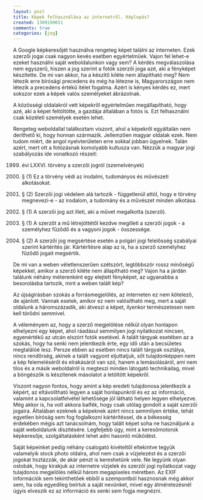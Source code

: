 ```yaml
---
layout: post
title: Képek felhasználása az internetről. Képlopás?
created: 1309199651
comments: true
categories: [jog]
---
```

A Google képkeresőjét használva rengeteg képet találni az interneten. Ezek szerzői jogai csak nagyon kevés esetben egyértelműek. Vajon fel lehet-e ezeket használni saját weboldalunkon vagy sem? A kérdés megválaszolása nem egyszerű, hiszen a jog szerint a fotók szerzői joga azé, aki a fényképet készítette. De mi van akkor, ha a készítő kiléte nem állapítható meg? Nem létezik erre bírósági precedens és még ha létezne is, Magyarországon nem létezik a precedens értékű ítélet fogalma. Azért is kényes kérdés ez, mert sokszor ezek a képek valós személyeket ábrázolnak.

A közösségi oldalakról vett képekről egyértelműen megállapítható, hogy azé, aki a képet feltöltötte, a gazdája általában a fotós is. Ezt felhasználni csak közéleti személyek esetén lehet.

Rengeteg weboldallal találkoztam viszont, ahol a képekről egyáltalán nem deríthető ki, hogy honnan származik. Jellemzően magyar oldalak ezek. Nem tudom miért, de angol nyelvterületen erre sokkal jobban ügyelnek. Talán azért, mert ott a fotózásnak komolyabb kultusza van. Nézzük a magyar jogi szabályozás ide vonatkozó részeit:

1999. évi LXXVI. törvény a szerzői jogról (szemelvények)

1. § (1) Ez a törvény védi az irodalmi, tudományos és művészeti alkotásokat.

1. § (2) Szerzői jogi védelem alá tartozik - függetlenül attól, hogy e törvény megnevezi-e - az irodalom, a tudomány és a művészet minden alkotása.

4. § (1) A szerzői jog azt illeti, aki a művet megalkotta (szerző).

9. § (1) A szerzőt a mű létrejöttétől kezdve megilleti a szerzői jogok - a személyhez fűződő és a vagyoni jogok - összessége.

94. § (2) A szerzői jog megsértése esetén a polgári jogi felelősség szabályai szerint kártérítés jár. Kártérítésre alap az is, ha a szerző személyhez fűződő jogait megsértik.

De mi van a weben véletlenszerűen szétszórt, legtöbbször rossz minőségű képekkel, amikor a szerző kiléte nem állapítható meg? Vajon ha a járdán találunk néhány méterenként egy elejtett fényképet, az ugyanabba a besorolásba tartozik, mint a weben talált kép?

Az újságírásban szokás a forrásmegjelölés, az interneten ez nem kötelező, de ajánlott. Vannak esetek, amikor ez nem valósítható meg, mert a saját oldalunk a háromszázadik, aki átveszi a képet, ilyenkor természetesen nem kell törődni semmivel.

A véleményem az, hogy a szerző megjelölése nélkül olyan honlapon elhelyezni egy képet, ahol ráadásul semmilyen jogi nyilatkozat nincsen, egyenértékű az utcán elszórt fotók esetével. A talált tárgyak esetében az a szokás, hogy ha senki nem jelentkezik érte, egy idő után a becsületes megtalálóé lesz. Persze ebben az esetben nincs talált tárgyak osztálya, nincs rendőrség, akinek a talált vagyont eljuttatjuk, sőt tulajdonképpen nem a kép felemeléséről és elrakásáról van szó, hanem a lemásolásáról, ami nem tilos és a másik weboldalról is megteszi minden látogató technikailag, mivel a böngészők is készítenek másolatot a letöltött képekről.

Viszont nagyon fontos, hogy amint a kép eredeti tulajdonosa jelentkezik a képért, az eltávolítható legyen a saját honlapunkról és ez az információ, valamint a kapcsolatfelvétel lehetősége jól látható helyen legyen elhelyezve. Még akkor is, ha volt akkora balfék, hogy csak utólag gondolt a saját szerzői jogaira. Általában ezeknek a képeknek azért nincs semmilyen értéke, tehát egyetlen bíróság sem fog foglalkozni kártérítéssel, de a békesség érdekében mégis azt tanácsolnám, hogy talált képet soha ne használjunk a saját weboldalunk díszítésére. Legfeljebb úgy, mint a keresőmotorok képkeresője, szolgáltatásként lehet adni hasonló működést.

Saját képeinket pedig néhány csalogató kivételtől eltekintve tegyük valamelyik stock photo oldalra, ahol nem csak a vízjelezést és a szerzői jogokat tisztázzák, de akár pénzt is kereshetünk vele. Ne legyünk olyan ostobák, hogy kirakjuk az internetre vízjelek és szerzői jogi nyilatkozat vagy tulajdonos megjelölés nélkül három megapixeles méretben. Az EXIF információk sem tekinthetőek ebből a szempontból hasznosnak még akkor sem, ha oda egyedileg beírtuk a saját nevünket, mivel egy átméretezésnél úgyis elveszik ez az információ és senki sem fogja megnézni.
